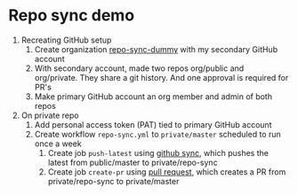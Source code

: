 # Repo sync demo

1. Recreating GitHub setup
    1. Create organization [repo-sync-dummy](https://github.com/repo-sync-dummy) with my secondary GitHub account
    2. With secondary account, made two repos org/public and org/private. They share a git history. And one approval is required for PR's
    4. Make primary GitHub account an org member and admin of both repos
2. On private repo
    1. Add personal access token (PAT) tied to primary GitHub account
    2. Create workflow `repo-sync.yml` to `private/master` scheduled to run once a week
        1. Create job `push-latest` using [github sync](https://github.com/marketplace/actions/github-repo-sync), which pushes the latest from public/master to private/repo-sync
        2. Create job `create-pr` using [pull request](https://github.com/marketplace/actions/github-pull-request-action), which creates a PR from private/repo-sync to private/master

